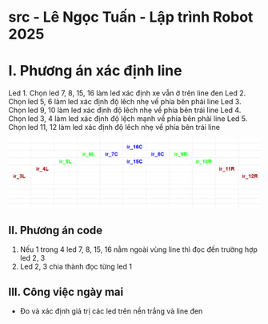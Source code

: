 # src - Lê Ngọc Tuấn - Lập trình Robot 2025

# I. Phương án xác định line
Led 1. Chọn led 7, 8, 15, 16 làm led xác định xe vẫn ở trên line đen
Led 2. Chọn led 5, 6 làm led xác định độ lêch nhẹ về phía bên phải line
Led 3. Chọn led 9, 10 làm led xác định độ lêch nhẹ về phía bên trái line
Led 4. Chọn led 3, 4 làm led xác định độ lệch mạnh về phía bên phải line
Led 5. Chọn led 11, 12 làm led xác định độ lêch nhẹ về phía bên trái line

![alt](matranir.png)
## II. Phương án code 

1. Nếu 1 trong 4 led 7, 8, 15, 16 nằm ngoài vùng line thì đọc đến trường hợp led 2, 3
2. Led 2, 3 chia thành đọc từng led 1 

## III. Công việc ngày mai
- Đo và xác định giá trị các led trên nền trắng và line đen
 